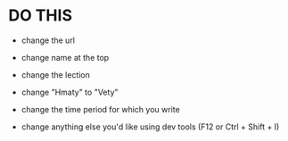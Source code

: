 # DO THIS

- change the url

- change name at the top

- change the lection

- change "Hmaty" to "Vety"

- change the time period for which you write

- change anything else you'd like using dev tools (F12 or Ctrl + Shift + I)
